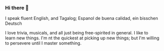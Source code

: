 ### Hi there 👋

<!--
**CaliFlowers/Califlowers** is a ✨ _special_ ✨ repository because its `README.md` (this file) appears on your GitHub profile.

Here are some ideas to get you started:

- 🔭 I’m currently working on ... improving my Plotly skills, Image recognition with Pytorch
- 🌱 I’m currently learning ... NLP, Machine Learning, Flask
- 👯 I’m looking to collaborate on ... NLP, or other data visualization work
- 🤔 I’m looking for help with ... Flask, 
- 💬 Ask me about ...Statistics, History, or sychology
- 📫 How to reach me: ... E-mail is fine. I'm also active on Twitter, Facebook, and Instagram
- 😄 Pronouns: ... He/ Him. 
- ⚡ Fun fact: ... You only need to trigger me to get me to break into song
--> I speak fluent English, and Tagalog; Espanol de buena calidad, ein bisschen Deutsch 

I love trivia, musicals, and all just being free-spirited in general. I like to learn new things. I'm nt the quickest at picking up new things; but I'm willing to persevere until I master something. 
